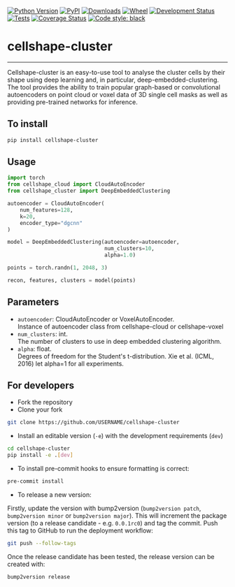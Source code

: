 [![Python Version](https://img.shields.io/pypi/pyversions/cellshape-cluster.svg)](https://pypi.org/project/cellshape-cluster)
[![PyPI](https://img.shields.io/pypi/v/cellshape-cluster.svg)](https://pypi.org/project/cellshape-cluster)
[![Downloads](https://pepy.tech/badge/cellshape-cluster)](https://pepy.tech/project/cellshape-cluster)
[![Wheel](https://img.shields.io/pypi/wheel/cellshape-cluster.svg)](https://pypi.org/project/cellshape-cluster)
[![Development Status](https://img.shields.io/pypi/status/cellshape-cluster.svg)](https://github.com/Sentinal4D/cellshape-cluster)
[![Tests](https://img.shields.io/github/workflow/status/Sentinal4D/cellshape-cluster/tests)](
    https://github.com/Sentinal4D/cellshape-cluster/actions)
[![Coverage Status](https://coveralls.io/repos/github/Sentinal4D/cellshape-cluster/badge.svg?branch=master)](https://coveralls.io/github/Sentinal4D/cellshape-cluster?branch=master)
[![Code style: black](https://img.shields.io/badge/code%20style-black-000000.svg)](https://github.com/psf/black)

# cellshape-cluster
___
Cellshape-cluster is an easy-to-use tool to analyse the cluster cells by their shape using deep learning and, in particular, deep-embedded-clustering. The tool provides the ability to train popular graph-based or convolutional autoencoders on point cloud or voxel data of 3D single cell masks as well as providing pre-trained networks for inference.


## To install
```bash
pip install cellshape-cluster
```

## Usage
```python
import torch
from cellshape_cloud import CloudAutoEncoder
from cellshape_cluster import DeepEmbeddedClustering

autoencoder = CloudAutoEncoder(
    num_features=128, 
    k=20, 
    encoder_type="dgcnn"
)

model = DeepEmbeddedClustering(autoencoder=autoencoder, 
                               num_clusters=10,
                               alpha=1.0)

points = torch.randn(1, 2048, 3)

recon, features, clusters = model(points)
```

## Parameters

- `autoencoder`: CloudAutoEncoder or VoxelAutoEncoder.  
Instance of autoencoder class from cellshape-cloud or cellshape-voxel
- `num_clusters`: int.  
The number of clusters to use in deep embedded clustering algorithm.
- `alpha`: float.  
Degrees of freedom for the Student's t-distribution. Xie et al. (ICML, 2016) let alpha=1 for all experiments.

## For developers
* Fork the repository
* Clone your fork
```bash
git clone https://github.com/USERNAME/cellshape-cluster 
```
* Install an editable version (`-e`) with the development requirements (`dev`)
```bash
cd cellshape-cluster
pip install -e .[dev] 
```
* To install pre-commit hooks to ensure formatting is correct:
```bash
pre-commit install
```

* To release a new version:

Firstly, update the version with bump2version (`bump2version patch`, 
`bump2version minor` or `bump2version major`). This will increment the 
package version (to a release candidate - e.g. `0.0.1rc0`) and tag the 
commit. Push this tag to GitHub to run the deployment workflow:

```bash
git push --follow-tags
```

Once the release candidate has been tested, the release version can be created with:

```bash
bump2version release
```

